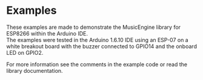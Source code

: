 # Examples

These examples are made to demonstrate the MusicEngine library for ESP8266 within the Arduino IDE.<br>
The examples were tested in the Arduino 1.6.10 IDE using an ESP-07 on a white breakout board with the buzzer connected to GPIO14 and the onboard LED on GPIO2.

For more information see the comments in the example code or read the library documentation.
